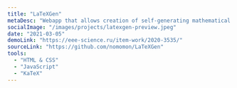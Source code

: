 ```yaml
---
title: "LaTeXGen"
metaDesc: "Webapp that allows creation of self-generating mathematical problems in LaTeX and markdown languages using JavaScript."
socialImage: "/images/projects/latexgen-preview.jpeg"
date: "2021-03-05"
demoLink: "https://eee-science.ru/item-work/2020-3535/"
sourceLink: "https://github.com/nomomon/LaTeXGen"
tools:
  - "HTML & CSS"
  - "JavaScript"
  - "KaTeX"
---
```


